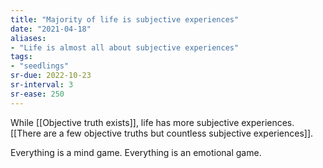 ```yaml
---
title: "Majority of life is subjective experiences"
date: "2021-04-18"
aliases:
- "Life is almost all about subjective experiences"
tags:
- "seedlings"
sr-due: 2022-10-23
sr-interval: 3
sr-ease: 250
---
```


While [[Objective truth exists]], life has more subjective experiences. [[There are a few objective truths but countless subjective experiences]].

Everything is a mind game. Everything is an emotional game.
